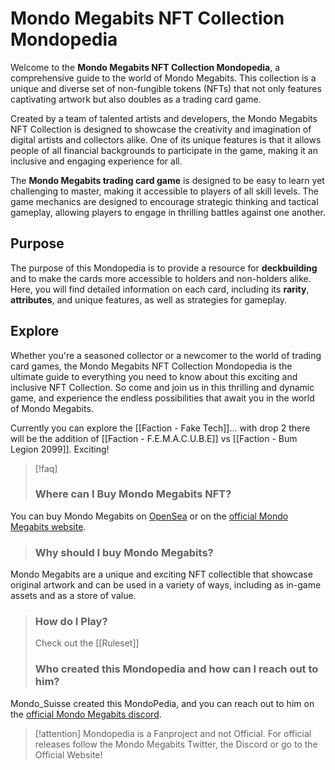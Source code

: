 # Mondo Megabits NFT Collection Mondopedia

Welcome to the **Mondo Megabits NFT Collection Mondopedia**, a comprehensive guide to the world of Mondo Megabits. This collection is a unique and diverse set of non-fungible tokens (NFTs) that not only features captivating artwork but also doubles as a trading card game.

Created by a team of talented artists and developers, the Mondo Megabits NFT Collection is designed to showcase the creativity and imagination of digital artists and collectors alike. One of its unique features is that it allows people of all financial backgrounds to participate in the game, making it an inclusive and engaging experience for all.

The **Mondo Megabits trading card game** is designed to be easy to learn yet challenging to master, making it accessible to players of all skill levels. The game mechanics are designed to encourage strategic thinking and tactical gameplay, allowing players to engage in thrilling battles against one another.

## Purpose

The purpose of this Mondopedia is to provide a resource for **deckbuilding** and to make the cards more accessible to holders and non-holders alike. Here, you will find detailed information on each card, including its **rarity**, **attributes**, and unique features, as well as strategies for gameplay.

## Explore

Whether you're a seasoned collector or a newcomer to the world of trading card games, the Mondo Megabits NFT Collection Mondopedia is the ultimate guide to everything you need to know about this exciting and inclusive NFT Collection. So come and join us in this thrilling and dynamic game, and experience the endless possibilities that await you in the world of Mondo Megabits. 

Currently you can explore the [[Faction - Fake Tech]]... with drop 2 there will be the addition of [[Faction - F.E.M.A.C.U.B.E]] vs [[Faction - Bum Legion 2099]]. Exciting!

> [!faq] 
> ### Where can I Buy Mondo Megabits NFT?
You can buy Mondo Megabits on [OpenSea](https://opensea.io/collection/mondo-megabits) or on the [official Mondo Megabits website](https://mondomegabits.com/).
>### Why should I buy Mondo Megabits?
Mondo Megabits are a unique and exciting NFT collectible that showcase original artwork and can be used in a variety of ways, including as in-game assets and as a store of value.
>### How do I Play?
>Check out the [[Ruleset]]
>### Who created this Mondopedia and how can I reach out to him?
Mondo_Suisse created this MondoPedia, and you can reach out to him on the [official Mondo Megabits discord](https://discord.gg/mondo-megabits). 

> [!attention] 
> Mondopedia is a Fanproject and not Official. For official releases follow the Mondo Megabits Twitter, the Discord or go to the Official Website!
 
